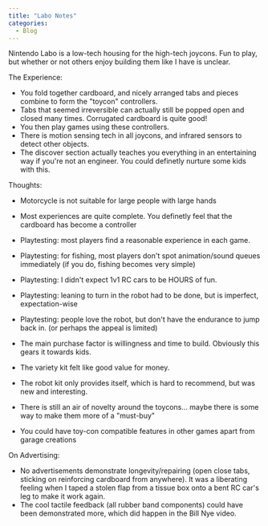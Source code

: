 ```yaml
--- 
title: "Labo Notes"
categories:
  - Blog
---
```


Nintendo Labo is a low-tech housing for the high-tech joycons.
Fun to play, but whether or not others enjoy building them like I have is unclear.

The Experience:
 - You fold together cardboard, and nicely arranged tabs and pieces combine to form the "toycon" controllers.
 - Tabs that seemed irreversible can actually still be popped open and closed many times. Corrugated cardboard is quite good!
 - You then play games using these controllers.
 - There is motion sensing tech in all joycons, and infrared sensors to detect other objects.
 - The discover section actually teaches you everything in an entertaining way if you're not an engineer. You could definetly nurture some kids with this.

Thoughts:
 - Motorcycle is not suitable for large people with large hands
 - Most experiences are quite complete. You definetly feel that the cardboard has become a controller
 - Playtesting: most players find a reasonable experience in each game. 
 - Playtesting: for fishing, most players don't spot animation/sound queues immediately (if you do, fishing becomes very simple)
 - Playtesting: I didn't expect 1v1 RC cars to be HOURS of fun.
 - Playtesting: leaning to turn in the robot had to be done, but is imperfect, expectation-wise
 - Playtesting: people love the robot, but don't have the endurance to jump back in. (or perhaps the appeal is limited)
 
 - The main purchase factor is willingness and time to build. Obviously this gears it towards kids.
 - The variety kit felt like good value for money. 
 - The robot kit only provides itself, which is hard to recommend, but was new and interesting.
 
 - There is still an air of novelty around the toycons... maybe there is some way to make them more of a "must-buy"
 - You could have toy-con compatible features in other games apart from garage creations
 
On Advertising:
 - No advertisements demonstrate longevity/repairing (open close tabs, sticking on reinforcing cardboard from anywhere).
 It was a liberating feeling when I taped a stolen flap from a tissue box onto a bent RC car's leg to make it work again. 
 - The cool tactile feedback (all rubber band components) could have been demonstrated more, which did happen in the Bill Nye video.
 
 
